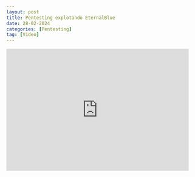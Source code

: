 ```yaml
---
layout: post
title: Pentesting explotando EternalBlue
date: 28-02-2024
categories: [Pentesting]
tag: [Video]
---
```


<iframe width="480" height="320" src="https://www.youtube.com/embed/wkN4xnUJKCo" frameborder="0" allowfullscreen></iframe>